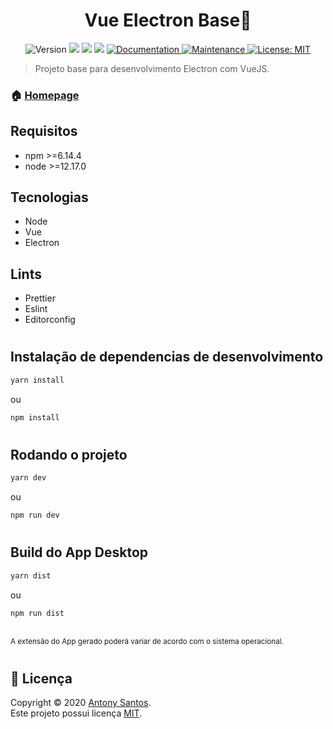 <h1 align="center">Vue Electron Base👋</h1>

<p align="center">
  <img alt="Version" src="https://img.shields.io/badge/version-0.8.0-blue.svg?cacheSeconds=2592000" />
  <img src="https://img.shields.io/badge/npm-%3E%3D6.14.4-blue.svg" />
  <img src="https://img.shields.io/badge/node-%3E%3D12.17.0-blue.svg" />
  <img src="https://img.shields.io/badge/php-7.2-blue.svg" />
  <a href="https://github.com/antonycms/vue-electron-base#readme" target="_blank">
    <img alt="Documentation" src="https://img.shields.io/badge/documentation-yes-brightgreen.svg" />
  </a>
  <a href="https://github.com/antonycms/vue-electron-base/graphs/commit-activity" target="_blank">
    <img alt="Maintenance" src="https://img.shields.io/badge/Maintained%3F-yes-green.svg" />
  </a>
  <a href="https://github.com/antonycms/vue-electron-base/blob/master/LICENSE" target="_blank">
    <img alt="License: MIT" src="https://img.shields.io/github/license/antonycms/vue-electron-base" />
  </a>
</p>

> Projeto base para desenvolvimento Electron com VueJS.

<!-- <img  align="center" src="./docs/print-home.png"/> -->

### 🏠 [Homepage](https://github.com/softwheredev/vue-electron-base)

## Requisitos

- npm >=6.14.4
- node >=12.17.0

## Tecnologias
- Node
- Vue
- Electron

## Lints
- Prettier
- Eslint
- Editorconfig

#

## Instalação de dependencias de desenvolvimento
```sh
yarn install
```
ou
```sh
npm install
```
#
## Rodando o projeto
```sh
yarn dev
```
ou
```sh
npm run dev
```
#
## Build do App Desktop
```sh
yarn dist
```
ou
```sh
npm run dist
```
<br/>
<small>A extensão do App gerado poderá variar de acordo com o sistema operacional.</small>

#
## 📝 Licença

Copyright © 2020 [Antony Santos](https://github.com/antonycms).<br />
Este projeto possui licença [MIT](https://github.com/antonycms/vue-electron-base/blob/master/LICENSE).


